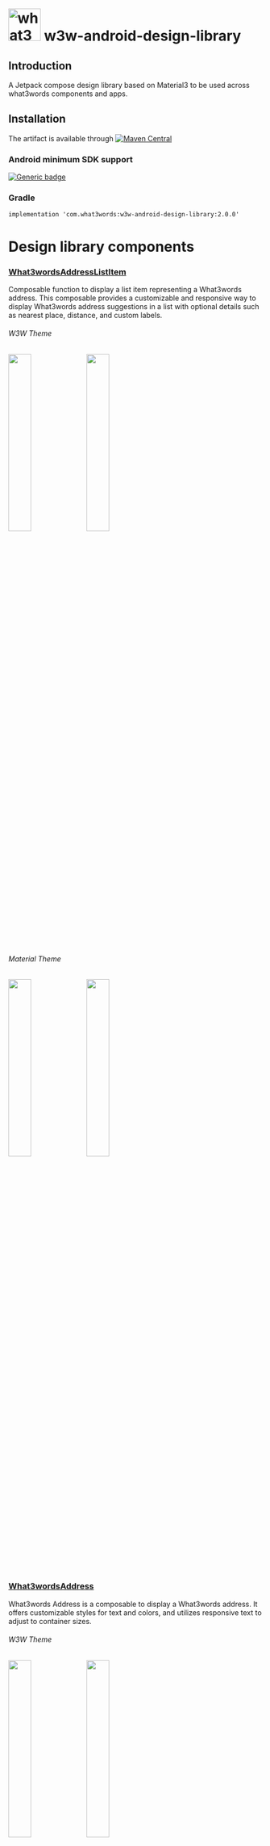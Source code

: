 # <img src="https://what3words.com/assets/images/w3w_square_red.png" width="64" height="64" alt="what3words">&nbsp;w3w-android-design-library

## Introduction

A Jetpack compose design library based on Material3 to be used across what3words components and apps.

## Installation

The artifact is available 
through [![Maven Central](https://img.shields.io/maven-central/v/com.what3words/w3w-android-design-library)](https://central.sonatype.com/artifact/com.what3words/w3w-android-design-library/)

### Android minimum SDK support

[![Generic badge](https://img.shields.io/badge/minSdk-24-green.svg)](https://developer.android.com/about/versions/nougat)

### Gradle

```
implementation 'com.what3words:w3w-android-design-library:2.0.0'
```

# Design library components

### [What3wordsAddressListItem](https://github.com/what3words/w3w-android-design-library/blob/main/design-library/src/main/java/com/what3words/design/library/ui/components/What3wordsAddressListItem.kt)

Composable function to display a list item representing a What3words address.  This composable provides a customizable and responsive way to display What3words address suggestions in a list with optional details such as nearest place, distance, and custom labels.

###### W3W Theme

<p float="left">
    <img src="./images/w3w_address_item_w3w_theme_day.png" width=30% height=30%>
    <img src="./images/w3w_address_item_w3w_theme_night.png" width=30% height=30%>
</p>

###### Material Theme

<p float="left">
    <img src="./images/w3w_address_item_material_theme_day.png" width=30% height=30%>
    <img src="./images/w3w_address_item_material_theme_night.png" width=30% height=30%>
</p>

### [What3wordsAddress](https://github.com/what3words/w3w-android-design-library/blob/main/design-library/src/main/java/com/what3words/design/library/ui/components/What3wordsAddress.kt)

What3words Address is a composable to display a What3words address. It offers customizable styles for text and colors, and utilizes responsive text to adjust to container sizes.

###### W3W Theme

<p float="left">
    <img src="./images/w3w_address_w3w_theme_day.png" width=30% height=30%>
    <img src="./images/w3w_address_w3w_theme_night.png" width=30% height=30%>
</p>

###### Material Theme

<p float="left">
    <img src="./images/w3w_address_material_theme_day.png" width=30% height=30%>
    <img src="./images/w3w_address_material_theme_night.png" width=30% height=30%>
</p>

# 

### [ListItemAction](https://github.com/what3words/w3w-android-design-library/blob/main/design-library/src/main/java/com/what3words/design/library/ui/components/ListItemAction.kt)

A list item that contains an action of the type RadioGroup, Checkbox or Toggle.

<p float="left">
    <img src="./images/ListItemActionDay.png" width=30% height=30%>
    <img src="./images/ListItemActionNight.png" width=30% height=30%>
</p>

# 

### [ListItemNavigation](https://github.com/what3words/w3w-android-design-library/blob/main/design-library/src/main/java/com/what3words/design/library/ui/components/ListItemNavigation.kt)

A list item that navigates to a different screen/action.

<p float="left">
    <img src="./images/ListItemNavigationDay.png" width=30% height=30%>
    <img src="./images/ListItemNavigationNight.png" width=30% height=30%>
</p>

# 

### [FormField](https://github.com/what3words/w3w-android-design-library/blob/main/design-library/src/main/java/com/what3words/design/library/ui/components/FormField.kt)

A TextField to be used in What3words apps and demo apps that can be easily styled to look highly integrated within any app.

<p float="left">
    <img src="./images/FormFieldsDay.png" width=30% height=30%>
    <img src="./images/FormFieldsNight.png" width=30% height=30%>
</p>

# 

### [Buttons](https://github.com/what3words/w3w-android-design-library/blob/main/design-library/src/main/java/com/what3words/design/library/ui/components/Buttons.kt)

A set of buttons to be used on our internal what3words and sample apps, we have PrimaryButton, SecondayButton, TertriaryButton, TextButton and OutinedButton with three different sizes and with an optional start icon.

<p float="left">
    <img src="./images/ButtonsDay.png" width=30% height=30%>
    <img src="./images/ButtonsNight.png" width=30% height=30%>
</p>

# 

### [IconButtons](https://github.com/what3words/w3w-android-design-library/blob/main/design-library/src/main/java/com/what3words/design/library/ui/components/IconButtons.kt)

A set of icon buttons to be used on our internal what3words and sample apps, we have FilledIconButton, GhostFilledIconButton and OutlinedIconButton with three different sizes.

<p float="left">
    <img src="./images/IconButtonsDay.png" width=30% height=30%>
    <img src="./images/IconButtonsNight.png" width=30% height=30%>
</p>

# 

### [Notification](https://github.com/what3words/w3w-android-design-library/blob/main/design-library/src/main/java/com/what3words/design/library/ui/components/Notification.kt)

A notification component with the following types Information, Error, Warning or Confirmation.

<p float="left">
    <img src="./images/NotificationsDay.png" width=30% height=30%>
    <img src="./images/NotificationsNight.png" width=30% height=30%>
</p>
